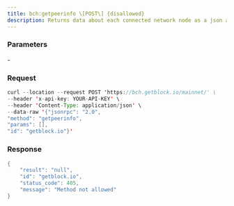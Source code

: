 ```yaml
---
title: bch:getpeerinfo \[POST\] {disallowed}
description: Returns data about each connected network node as a json array ofobjects.
---
```


### Parameters


\-

### Request

``` java
curl --location --request POST 'https://bch.getblock.io/mainnet/' \
--header 'x-api-key: YOUR-API-KEY' \
--header 'Content-Type: application/json' \
--data-raw '{"jsonrpc": "2.0",
"method": "getpeerinfo",
"params": [],
"id": "getblock.io"}'
```

###  Response

``` java
{
    "result": "null",
    "id": "getblock.io",
    "status_code": 405,
    "message": "Method not allowed"
}
```

